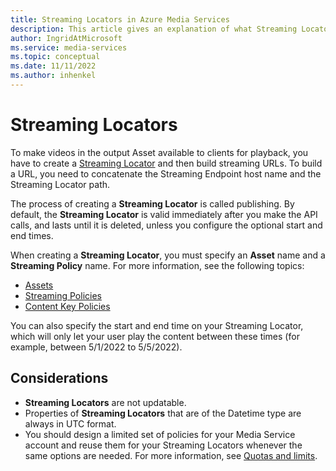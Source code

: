 ```yaml
---
title: Streaming Locators in Azure Media Services
description: This article gives an explanation of what Streaming Locators are, and how they are used by Azure Media Services.
author: IngridAtMicrosoft
ms.service: media-services
ms.topic: conceptual
ms.date: 11/11/2022
ms.author: inhenkel
---
```


# Streaming Locators

To make videos in the output Asset available to clients for playback, you have to create a [Streaming Locator](/rest/api/media/streaming-locators) and then build streaming URLs. To build a URL, you need to concatenate the Streaming Endpoint host name and the Streaming Locator path.

The process of creating a **Streaming Locator** is called publishing. By default, the **Streaming Locator** is valid immediately after you make the API calls, and lasts until it is deleted, unless you configure the optional start and end times.

When creating a **Streaming Locator**, you must specify an **Asset** name and a **Streaming Policy** name. For more information, see the following topics:

* [Assets](assets-concept.md)
* [Streaming Policies](stream-streaming-policy-concept.md)
* [Content Key Policies](drm-content-key-policy-concept.md)

You can also specify the start and end time on your Streaming Locator, which will only let your user play the content between these times (for example, between 5/1/2022 to 5/5/2022).

## Considerations

- **Streaming Locators** are not updatable.
- Properties of **Streaming Locators** that are of the Datetime type are always in UTC format.
- You should design a limited set of policies for your Media Service account and reuse them for your Streaming Locators whenever the same options are needed. For more information, see [Quotas and limits](limits-quotas-constraints-reference.md).
